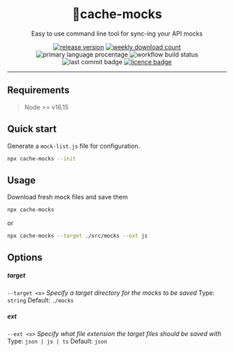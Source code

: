 <div align="center">

# 👻cache-mocks

Easy to use command line tool for sync-ing your API mocks

[![release version](https://img.shields.io/npm/v/cache-mocks)](https://www.npmjs.com/package/cache-mocks) [![weekly download count](https://img.shields.io/npm/dm/cache-mocks)](https://npmcharts.com/compare/cache-mocks?interval=30&minimal=true) ![primary language procentage](https://img.shields.io/github/languages/top/bartektelec/cache-mocks) ![workflow build status](https://img.shields.io/github/workflow/status/bartektelec/cache-mocks/Test%20on%20push) ![last commit badge](https://img.shields.io/github/last-commit/bartektelec/cache-mocks) [![licence badge](https://img.shields.io/npm/l/cache-mocks)](https://github.com/bartektelec/cache-mocks/blob/main/LICENSE)

</div>
<hr />

## Requirements

> Node >= v16.15

## Quick start

Generate a `mock-list.js` file for configuration.

```sh
npx cache-mocks --init
```

## Usage

Download fresh mock files and save them

```sh
npx cache-mocks
```

or

```sh
npx cache-mocks --target ./src/mocks --ext js
```

## Options

##### target

`--target <x>`
_Specify a target directory for the mocks to be saved_
Type: `string`
Default: `./mocks`

##### ext

`--ext <x>`
_Specify what file extension the target files should be saved with_
Type: `json | js | ts`
Default: `json`
